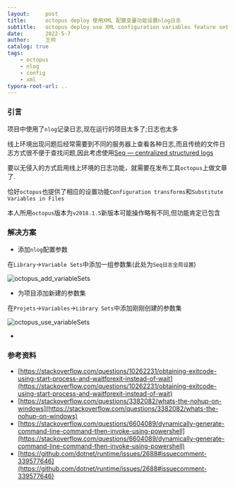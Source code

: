 ```yaml
---
layout:     post
title:      octopus deploy 使用XML 配置变量功能设置nlog日志
subtitle:   octopus deploy use XML configuration variables feature set nlog config file
date:       2022-5-7
author:     王帅
catalog: true
tags:
    - octopus
    - nlog
    - config
    - xml
typora-root-url: ..
---
```


### 引言

项目中使用了`nlog`记录日志,现在运行的项目太多了;日志也太多

线上环境出现问题后经常需要到不同的服务器上查看各种日志,而且传统的文件日志方式很不便于查找问题,因此考虑使用[Seq — centralized structured logs](https://datalust.co/seq)



要以无侵入的方式启用线上环境的日志功能，就需要在发布工具`octopus`上做文章了.



恰好`octopus`也提供了相应的设置功能`Configuration transforms`和`Substitute Variables in Files`



本人所用`octopus`版本为`v2018.1.5`新版本可能操作略有不同,但功能肯定已包含

### 解决方案

* 添加`nlog`配置参数

在`Library`→`Variable Sets`中添加一组参数集(此处为`Seq日志全局设置`)

![octopus_add_variableSets](/img/octopus_add_variableSets)

* 为项目添加新建的参数集

在`Projets`→`Variables`→`Library Sets`中添加刚刚创建的参数集

![octopus_use_variableSets](/img/octopus_use_variableSets.png)

* 

### 参考资料
* [https://stackoverflow.com/questions/10262231/obtaining-exitcode-using-start-process-and-waitforexit-instead-of-wait](https://stackoverflow.com/questions/10262231/obtaining-exitcode-using-start-process-and-waitforexit-instead-of-wait)
* [https://stackoverflow.com/questions/3382082/whats-the-nohup-on-windows](https://stackoverflow.com/questions/3382082/whats-the-nohup-on-windows)
* [https://stackoverflow.com/questions/6604089/dynamically-generate-command-line-command-then-invoke-using-powershell](https://stackoverflow.com/questions/6604089/dynamically-generate-command-line-command-then-invoke-using-powershell)
* [https://github.com/dotnet/runtime/issues/2688#issuecomment-339577646](https://github.com/dotnet/runtime/issues/2688#issuecomment-339577646)

